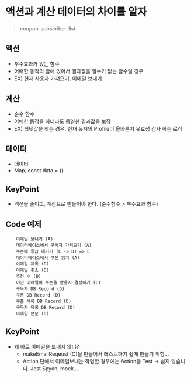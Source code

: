 # 액션과 계산 데이터의 차이를 알자

> coupon-subscriber-list

## 액션

- 부수효과가 있는 함수
- 어떠한 동작의 함에 있어서 결과값을 알수가 없는 함수일 경우
- EX) 현재 사용자 가져오기, 이메일 보내기

## 계산

- 순수 함수
- 어떠한 동작을 하더라도 동일한 결과값을 보장
- EX) 최댓값을 찾는 경우, 현재 유저의 Profile이 올바른지 유효성 검사 하는 로직

## 데이터

- 데이터
- Map, const data = {}

## KeyPoint

- 액션을 줄이고, 계산으로 만들어야 한다. (순수함수 > 부수효과 함수)

## Code 예제

```
    이메일 보내기 (A)
    데이터베이스에서 구독자 가져오기 (A)
    쿠폰에 등급 매기기 (C -> D) => C
    데이터베이스에서 쿠폰 읽기 (A)
    이메일 제목 (D)
    이메일 주소 (D)
    추천 수 (D)
    어떤 이메일이 쿠폰을 받을지 결정하기 (C)
    구독자 DB Record (D)
    쿠폰 DB Record (D)
    쿠폰 목록 DB Record (D)
    구독자 목록 DB Record (D)
    이메일 본문 (D)
```

## KeyPoint

- 왜 바로 이메일을 보내지 않냐?
  - makeEmailReqeust (C)을 만들어서 테스트하기 쉽게 만들기 위함...
  - Action 단에서 이메일보내는 작업할 경우에는 Action을 Test -> 쉽지 않습니다. Jest Spyon, mock...
